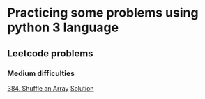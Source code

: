 # Practicing some problems using python 3 language #

## Leetcode problems

### Medium difficulties

[384. Shuffle an Array](https://leetcode.com/problems/shuffle-an-array/)
[Solution](https://github.com/a3nv/python-practice/tree/master/src/com/competetive/practice/leetcode/solutions/medium/M384ShuffleAnArray.py)
